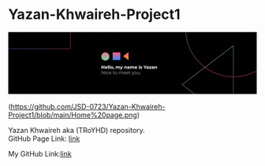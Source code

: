 # Yazan-Khwaireh-Project1
![Yazan Banner](https://github.com/TRoYHD/TRoYHD/blob/main/yazan%20background.jpg)

(https://github.com/JSD-0723/Yazan-Khwaireh-Project1/blob/main/Home%20page.png)


Yazan Khwaireh aka (TRoYHD) repository.  
GitHub Page Link: [link](https://jsd-0723.github.io/Yazan-Khwaireh-Project1/HTML/
)

My GitHub Link:[link](https://github.com/TRoYHD)

